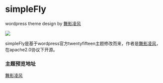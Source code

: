 # simpleFly
wordpress theme design by [舞影凌风](http://www.apkfuns.com)

![](http://7u2n7b.com1.z0.glb.clouddn.com/78B4B783-F4EC-470F-9503-F01565835554.png)

simpleFly是基于wordpress官方twentyfifteen主题修改而来，作者是[舞影凌风](http://www.apkfuns.com)，在apache2.0协议下开源。

### 主题预览地址
[舞影凌风](http://www.apkfuns.com)



